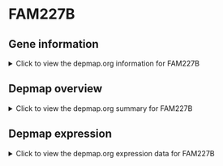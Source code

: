 <h1>FAM227B</h1>

<h2>Gene information</h2>
<details>
  <summary>Click to view the depmap.org information for FAM227B</summary>
  <iframe src="https://depmap.org/portal/gene/FAM227B?tab=about" style="border:none;width:100%;height:800px"></iframe>
</details>

<h2>Depmap overview</h2>
<details>
  <summary>Click to view the depmap.org summary for FAM227B</summary>
  <iframe src="https://depmap.org/portal/gene/FAM227B?tab=overview" style="border:none;width:100%;height:800px"></iframe>
</details>

<h2>Depmap expression</h2>
<details>
  <summary>Click to view the depmap.org expression data for FAM227B</summary>
  <iframe src="https://depmap.org/portal/gene/FAM227B?tab=characterization" style="border:none;width:100%;height:800px"></iframe>
</details>


<!--
<h2>Reactome Pathway diagram</h2>
<details>
  <summary>Click to view Reactome pathway for FAM227B</summary>
  PNAME
</details>
-->


